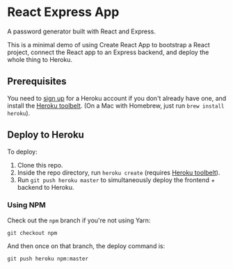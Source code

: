# React Express App

A password generator built with React and Express.

This is a minimal demo of using Create React App to bootstrap a React project, connect the React app to an Express backend, and deploy the whole thing to Heroku.

## Prerequisites

You need to [sign up](https://heroku.com/) for a Heroku account if you don't already have one, and install the [Heroku toolbelt](https://devcenter.heroku.com/articles/heroku-cli). (On a Mac with Homebrew, just run `brew install heroku`).

## Deploy to Heroku

To deploy:

1. Clone this repo.
2. Inside the repo directory, run `heroku create` (requires [Heroku toolbelt](https://devcenter.heroku.com/articles/heroku-cli)).
3. Run `git push heroku master` to simultaneously deploy the frontend + backend to Heroku.

### Using NPM

Check out the `npm` branch if you're not using Yarn:

`git checkout npm`

And then once on that branch, the deploy command is:

`git push heroku npm:master`

